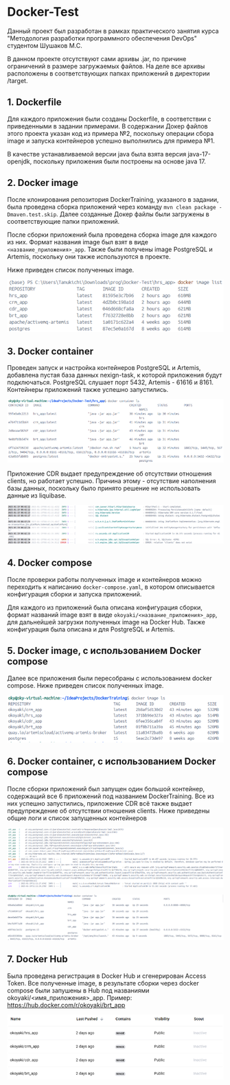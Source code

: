 # Docker-Test
Данный проект был разработан в рамках практического занятия курса "Методология разработки программного обеспечения DevOps" студентом Шушаков М.С.

В данном проекте отсутствуют сами архивы .jar, по причине ограничений в размере загружаемых файлов. На деле все архивы расположены в соответствующих папках приложений в директории /target.
## 1. Dockerfile
Для каждого приложения были созданы Dockerfile, в соответствии с приведенными в задании примерами. В содержании Докер файлов этого проекта указан код из примера №2, поскольку операции сбора image и запуска контейнеров успешно выполнились для примера №1.

В качестве устанавливаемой версии java была взята версия java-17-openjdk, поскольку приложения были построены на основе java 17.
## 2. Docker image
После клонирования репозитория DockerTraining, указаного в задании, была проведена сборка приложений через команду `mvn clean package -Dmaven.test.skip`. Далее созданные Докер файлы были загружены в соответствующие папки приложений.

После сборки приложений была проведена сборка image для каждого из них. Формат названия image был взят в виде `<название_приложения>_app`. Также были получены image PostgreSQL и Artemis, поскольку они также используются в проекте.

Ниже приведен список полученных image. 

![img1.png](res/image_ls_1.png)

## 3. Docker container
Проведен запуск и настройка контейнеров PostgreSQL и Artemis, добавлена пустая база данных nexign-task, к которой приложения будут подключаться. PostgreSQL слушает порт 5432, Artemis - 61616 и 8161. Контейнеры приложений также успешно запустились. 

![img2.png](res/container_ls_1.png)

Приложение CDR выдает предупреждение об отсутствии отношения clients, но работает успешно. Причина этому - отсутствие наполнения базы данных, поскольку было принято решение не использовать данные из liquibase.

![img3.png](res/cdr_error.png)

## 4. Docker compose
После проверки работы полученных image и контейнеров можно переходить к написанию `docker-compose.yaml`, в котором описывается конфигурация сборки и запуска приложений. 

Для каждого из приложений была описана конфигурация сборки, формат названий image взят в виде `okoyaki/<название_приложения>_app`, для дальнейшей загрузки полученных image на Docker Hub. Также конфигурация была описана и для PostgreSQL и Artemis.

## 5. Docker image, с использованием Docker compose
Далее все приложения были пересобраны с использованием docker compose. Ниже приведен список полученных image.

![img4.png](res/image_ls_2.png)

## 6. Docker container, с использованием Docker compose
После сборки приложений был запущен один большой контейнер, содержащий все 6 приложений под названием DockerTraining. Все из них успешно запустились, приложение CDR всё также выдает предупреждение об отсутствии отношения clients. Ниже приведены общие логи и список запущенных контейнеров

![img5.png](res/compose_logs.png)

![img6.png](res/container_ls_2.png)

## 7. Docker Hub
Была проведена регистрация в Docker Hub и сгенерирован Access Token. Все полученные image, в результате сборки через docker compose были запушены в Hub под названиями okoyaki/<имя_приложения>_app. Пример: https://hub.docker.com/r/okoyaki/brt_app

![img7.png](res/docker_hub.png)
